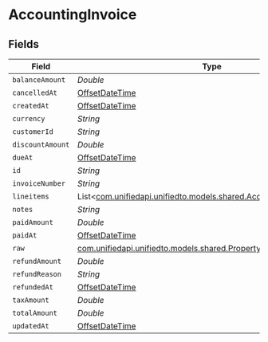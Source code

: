 # AccountingInvoice


## Fields

| Field                                                                                                                      | Type                                                                                                                       | Required                                                                                                                   | Description                                                                                                                |
| -------------------------------------------------------------------------------------------------------------------------- | -------------------------------------------------------------------------------------------------------------------------- | -------------------------------------------------------------------------------------------------------------------------- | -------------------------------------------------------------------------------------------------------------------------- |
| `balanceAmount`                                                                                                            | *Double*                                                                                                                   | :heavy_minus_sign:                                                                                                         | N/A                                                                                                                        |
| `cancelledAt`                                                                                                              | [OffsetDateTime](https://docs.oracle.com/javase/8/docs/api/java/time/OffsetDateTime.html)                                  | :heavy_minus_sign:                                                                                                         | N/A                                                                                                                        |
| `createdAt`                                                                                                                | [OffsetDateTime](https://docs.oracle.com/javase/8/docs/api/java/time/OffsetDateTime.html)                                  | :heavy_minus_sign:                                                                                                         | N/A                                                                                                                        |
| `currency`                                                                                                                 | *String*                                                                                                                   | :heavy_minus_sign:                                                                                                         | N/A                                                                                                                        |
| `customerId`                                                                                                               | *String*                                                                                                                   | :heavy_minus_sign:                                                                                                         | N/A                                                                                                                        |
| `discountAmount`                                                                                                           | *Double*                                                                                                                   | :heavy_minus_sign:                                                                                                         | N/A                                                                                                                        |
| `dueAt`                                                                                                                    | [OffsetDateTime](https://docs.oracle.com/javase/8/docs/api/java/time/OffsetDateTime.html)                                  | :heavy_minus_sign:                                                                                                         | N/A                                                                                                                        |
| `id`                                                                                                                       | *String*                                                                                                                   | :heavy_minus_sign:                                                                                                         | N/A                                                                                                                        |
| `invoiceNumber`                                                                                                            | *String*                                                                                                                   | :heavy_minus_sign:                                                                                                         | N/A                                                                                                                        |
| `lineitems`                                                                                                                | List<[com.unifiedapi.unifiedto.models.shared.AccountingLineitem](../../models/shared/AccountingLineitem.md)>               | :heavy_minus_sign:                                                                                                         | N/A                                                                                                                        |
| `notes`                                                                                                                    | *String*                                                                                                                   | :heavy_minus_sign:                                                                                                         | N/A                                                                                                                        |
| `paidAmount`                                                                                                               | *Double*                                                                                                                   | :heavy_minus_sign:                                                                                                         | N/A                                                                                                                        |
| `paidAt`                                                                                                                   | [OffsetDateTime](https://docs.oracle.com/javase/8/docs/api/java/time/OffsetDateTime.html)                                  | :heavy_minus_sign:                                                                                                         | N/A                                                                                                                        |
| `raw`                                                                                                                      | [com.unifiedapi.unifiedto.models.shared.PropertyAccountingInvoiceRaw](../../models/shared/PropertyAccountingInvoiceRaw.md) | :heavy_minus_sign:                                                                                                         | N/A                                                                                                                        |
| `refundAmount`                                                                                                             | *Double*                                                                                                                   | :heavy_minus_sign:                                                                                                         | N/A                                                                                                                        |
| `refundReason`                                                                                                             | *String*                                                                                                                   | :heavy_minus_sign:                                                                                                         | N/A                                                                                                                        |
| `refundedAt`                                                                                                               | [OffsetDateTime](https://docs.oracle.com/javase/8/docs/api/java/time/OffsetDateTime.html)                                  | :heavy_minus_sign:                                                                                                         | N/A                                                                                                                        |
| `taxAmount`                                                                                                                | *Double*                                                                                                                   | :heavy_minus_sign:                                                                                                         | N/A                                                                                                                        |
| `totalAmount`                                                                                                              | *Double*                                                                                                                   | :heavy_minus_sign:                                                                                                         | N/A                                                                                                                        |
| `updatedAt`                                                                                                                | [OffsetDateTime](https://docs.oracle.com/javase/8/docs/api/java/time/OffsetDateTime.html)                                  | :heavy_minus_sign:                                                                                                         | N/A                                                                                                                        |